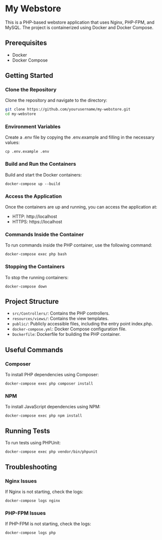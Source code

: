 # My Webstore

This is a PHP-based webstore application that uses Nginx, PHP-FPM, and MySQL. The project is containerized using Docker and Docker Compose.

## Prerequisites

- Docker
- Docker Compose

## Getting Started

### Clone the Repository

Clone the repository and navigate to the directory:

```bash
git clone https://github.com/yourusername/my-webstore.git
cd my-webstore
```

### Environment Variables

Create a .env file by copying the .env.example and filling in the necessary values:

```
cp .env.example .env
```

### Build and Run the Containers

Build and start the Docker containers:

```
docker-compose up --build
```

### Access the Application

Once the containers are up and running, you can access the application at:

* HTTP: http://localhost
* HTTPS: https://localhost

### Commands Inside the Container

To run commands inside the PHP container, use the following command:

```
docker-compose exec php bash
```

### Stopping the Containers

To stop the running containers:

```
docker-compose down
```

## Project Structure

* `src/Controllers/`: Contains the PHP controllers.
* `resources/views/`: Contains the view templates.
* `public/`: Publicly accessible files, including the entry point index.php.
* `docker-compose.yml`: Docker Compose configuration file.
* `Dockerfile`: Dockerfile for building the PHP container.

## Useful Commands

### Composer

To install PHP dependencies using Composer:

```
docker-compose exec php composer install
```

### NPM

To install JavaScript dependencies using NPM:

```
docker-compose exec php npm install
```

## Running Tests

To run tests using PHPUnit:

```
docker-compose exec php vendor/bin/phpunit
```

## Troubleshooting

### Nginx Issues

If Nginx is not starting, check the logs:

```
docker-compose logs nginx
```

### PHP-FPM Issues

If PHP-FPM is not starting, check the logs:

```
docker-compose logs php
```

